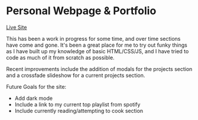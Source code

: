 # Personal Webpage & Portfolio

[Live Site](https://connordear.ca)

This has been a work in progress for some time, and over time sections have come and gone. It's been a great place for me to try out funky things as I have built up my knowledge of basic HTML/CSS/JS, and I have tried to code as much of it from scratch as possible.

Recent improvements include the addition of modals for the projects section and a crossfade slideshow for a current projects section.

Future Goals for the site:

* Add dark mode
* Include a link to my current top playlist from spotify
* Include currently reading/attempting to cook section
